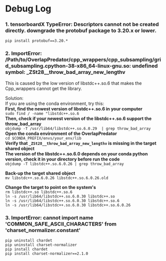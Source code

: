 # Debug Log

### 1. tensorboardX TypeError: Descriptors cannot not be created directly. downgrade the protobuf package to 3.20.x or lower.  
`pip install protobuf==3.20.*`<br>



### 2. ImportError: /Path/to/OverlapPredator/cpp_wrappers/cpp_subsampling/grid_subsampling.cpython-38-x86_64-linux-gnu.so: undefined symbol: _ZSt28__throw_bad_array_new_lengthv  
This is caused by the low version of libstdc++.so.6 that makes the Cpp_wrappers cannot get the library.<br>

Solution:<br>
If you are using the conda environment, try this:<br>
**First, find the newest version of libstdc++.so.6 in your computer**<br>
`sudo find / -name "libstdc++.so.6`<br>
**Then, check if your newest version of the libstdc++.so.6 support the throw_bad_array**<br>
`objdump -T /usr/lib64/libstdc++.so.6.0.29  | grep throw_bad_array`<br>
**Open the conda environment of the OverlapPredator**<br>
`cd $CONDA_PREFIX/envs/your_env/lib`<br>
**Verify that `_ZSt28__throw_bad_array_new_lengthv` is missing in the target shared object**<br>
**The version of the libstdc++.so.6.0 depends on your conda python version, check it in your directory before run the code**<br>
`objdump -T libstdc++.so.6.0.26 | grep throw_bad_array`<br>

**Back-up the target shared object**<br>
`mv libstdc++.so.6.0.26 libstdc++.so.6.0.26.old`<br>

**Change the target to point on the system's**<br>
`rm libstdc++.so libstdc++.so.6`<br>
`ln -s /usr/lib64/libstdc++.so.6.0.30 libstdc++.so`<br>
`ln -s /usr/lib64/libstdc++.so.6.0.30 libstdc++.so.6`<br>
`ln -s /usr/lib64/libstdc++.so.6.0.30 libstdc++.so.6.0.26`<br>

### 3. ImportError: cannot import name 'COMMON_SAFE_ASCII_CHARACTERS' from 'charset_normalizer.constant'
`pip uninstall chardet `<br>
`pip uninstall charset-normalizer`<br>
`pip install chardet `<br>
`pip install charset-normalizer==2.1.0`<br>
